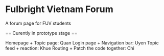 # Fulbright Vietnam Forum

A forum page for FUV students

== Curently in prototype stage ==

Homepage + Topic page: Quan
Login page + Navigation bar: Uyen
Topic feed + reaction: Khue
Routing + Patch the code together: Chi

